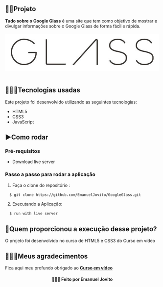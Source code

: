 
## 👨‍🏫Projeto
**Tudo sobre o Google Glass** é uma site que tem como objetivo de mostrar e divulgar informações sobre o Google Glass de forma fácil e rápida.
<br />
<br />
<img src="https://github.com/EmanuelJovito/GoogleGlass/blob/master/_imagens/glass-logo-grd">
<br />
<br />

## 👨🏻‍💻Tecnologias usadas
Este projeto foi desenvolvido utilizando as seguintes tecnologias:
  * HTML5
  * CSS3
  * JavaScript

## ▶️Como rodar
  ### **Pré-requisitos**
  - Download live server
  
 ### **Passo a passo para rodar a aplicação**  
1. Faça o clone do repositório :

```sh
  $ git clone https://github.com/EmanuelJovito/GoogleGlass.git
```

2. Executando a Aplicação:

```sh
  $ run with live server
```
  
## 🚀Quem proporcionou a execução desse projeto?
O projeto foi desenvolvido no curso de HTML5 e CSS3 do Curso em vídeo

## 👨🏻‍🚀Meus agradecimentos
Fica aqui meu profundo obrigado ao **[Curso em vídeo](https://www.cursoemvideo.com/)**

<h4 align="center">
    👨🏻‍🚀 Feito por Emanuel Jovito
</h4>

